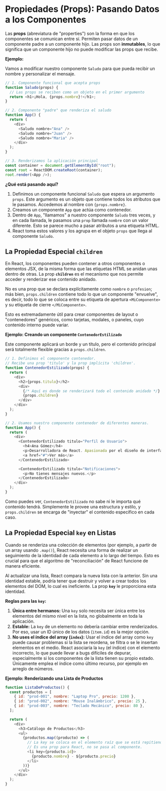 # Propiedades (Props): Pasando Datos a los Componentes

Las **props** (abreviatura de "properties") son la forma en que los componentes
se comunican entre sí. Permiten pasar datos de un componente padre a un componente
hijo. Las props son **inmutables**, lo que significa que un componente hijo no
puede modificar las props que recibe.

**Ejemplo:**

Vamos a modificar nuestro componente `Saludo` para que pueda recibir un nombre y
personalizar el mensaje.

```javascript
// 1. Componente funcional que acepta props
function Saludo(props) {
  // Las props se reciben como un objeto en el primer argumento
  return <h1>¡Hola, {props.nombre}!</h1>;
}

// 2. Componente "padre" que renderiza el saludo
function App() {
  return (
    <div>
      <Saludo nombre="Ana" />
      <Saludo nombre="Juan" />
      <Saludo nombre="Maria" />
    </div>
  );
}

// 3. Renderizamos la aplicación principal
const container = document.getElementById("root");
const root = ReactDOM.createRoot(container);
root.render(<App />);
```

**¿Qué está pasando aquí?**

1. Definimos un componente funcional `Saludo` que espera un argumento `props`.
   Este argumento es un objeto que contiene todos los atributos que le pasamos.
   Accedemos al nombre con `{props.nombre}`.
2. Creamos un componente `App` que actúa como contenedor.
3. Dentro de `App`, "llamamos" a nuestro componente `Saludo` tres veces, y en
   cada llamada, le pasamos una `prop` llamada `nombre` con un valor diferente. Esto
   se parece mucho a pasar atributos a una etiqueta HTML.
4. React toma estos valores y los agrupa en el objeto `props` que llega al
   componente `Saludo`.

## La Propiedad Especial `children`

En React, los componentes pueden contener a otros componentes o elementos JSX,
de la misma forma que las etiquetas HTML se anidan unas dentro de otras. La prop
**`children`** es el mecanismo que nos permite acceder y renderizar ese contenido
anidado.

No es una prop que se declara explícitamente como `nombre` o `profesion`; más
bien, `props.children` contiene todo lo que un componente "envuelve", es decir,
todo lo que se coloca entre su etiqueta de apertura `<MiComponente>` y su
etiqueta de cierre `</MiComponente>`.

Esto es extremadamente útil para crear componentes de layout o "contenedores"
genéricos, como tarjetas, modales, o paneles, cuyo contenido interno puede
variar.

**Ejemplo: Creando un componente `ContenedorEstilizado`**

Este componente aplicará un borde y un título, pero el contenido principal será
totalmente flexible gracias a `props.children`.

```javascript
// 1. Definimos el componente contenedor.
// Recibe una prop 'titulo' y la prop implícita 'children'.
function ContenedorEstilizado(props) {
  return (
    <div>
      <h2>{props.titulo}</h2>
      <div>
        {/* Aquí es donde se renderizará todo el contenido anidado */}
        {props.children}
      </div>
    </div>
  );
}

// 2. Usamos nuestro componente contenedor de diferentes maneras.
function App() {
  return (
    <div>
      <ContenedorEstilizado titulo="Perfil de Usuario">
        <h4>Ana Gómez</h4>
        <p>Desarrolladora de React. Apasionada por el diseño de interfaces.</p>
        <a href="#">Ver más</a>
      </ContenedorEstilizado>

      <ContenedorEstilizado titulo="Notificaciones">
        <p>No tienes mensajes nuevos.</p>
      </ContenedorEstilizado>
    </div>
  );
}
```

Como puedes ver, `ContenedorEstilizado` no sabe ni le importa qué contenido
tendrá. Simplemente le provee una estructura y estilo, y `props.children` se
encarga de "inyectar" el contenido específico en cada caso.

## La Propiedad Especial `key` en Listas

Cuando se renderiza una colección de elementos (por ejemplo, a partir de un
array usando `.map()`), React necesita una forma de realizar un seguimiento de
la identidad de cada elemento a lo largo del tiempo. Esto es crucial para que el
algoritmo de "reconciliación" de React funcione de manera eficiente.

Al actualizar una lista, React compara la nueva lista con la anterior. Sin una
identidad estable, podría tener que destruir y volver a crear todos los elementos
del DOM, lo cual es ineficiente. La prop **`key`** le proporciona esta identidad.

**Reglas para las `key`:**

1. **Única entre hermanos:** Una `key` solo necesita ser única entre los
   elementos del mismo nivel en la lista, no globalmente en toda la aplicación.
2. **Estable:** La `key` de un elemento no debería cambiar entre renderizados.
   Por eso, usar un ID único de los datos (`item.id`) es la mejor opción.
3. **No uses el índice del array (`index`):** Usar el índice del array como
   `key` puede causar problemas si la lista se reordena, se filtra o se le
   insertan elementos en el medio. React asociaría la `key` (el índice) con el
   elemento incorrecto, lo que puede llevar a bugs difíciles de depurar,
   especialmente si los componentes de la lista tienen su propio estado.
   Únicamente emplea el índice como último recurso, por ejemplo en arreglo de
   números.

**Ejemplo: Renderizando una Lista de Productos**

```javascript
function ListaDeProductos() {
  const productos = [
    { id: "prod-001", nombre: "Laptop Pro", precio: 1200 },
    { id: "prod-002", nombre: "Mouse Inalámbrico", precio: 25 },
    { id: "prod-003", nombre: "Teclado Mecánico", precio: 80 },
  ];

  return (
    <div>
      <h3>Catálogo de Productos</h3>
      <ul>
        {productos.map((producto) => (
          // La key se coloca en el elemento raíz que se está repitiendo, en este caso <li>.
          // Es una prop para React, no se pasa al componente.
          <li key={producto.id}>
            {producto.nombre} - ${producto.precio}
          </li>
        ))}
      </ul>
    </div>
  );
}
```
